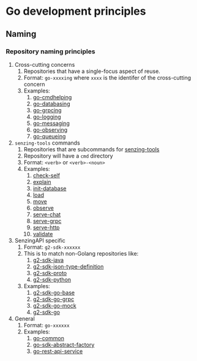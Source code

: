# Go development principles

## Naming

### Repository naming principles

1. Cross-cutting concerns
    1. Repositories that have a single-focus aspect of reuse.
    1. Format: `go-xxxxing` where `xxxx` is the identifer of the cross-cutting concern
    1. Examples:
        1. [go-cmdhelping](https://github.com/senzing-garage/go-cmdhelping)
        1. [go-databasing](https://github.com/senzing-garage/go-databasing)
        1. [go-grpcing](https://github.com/senzing-garage/go-grpcing)
        1. [go-logging](https://github.com/senzing-garage/go-logging)
        1. [go-messaging](https://github.com/senzing-garage/go-messaging)
        1. [go-observing](https://github.com/senzing-garage/go-observing)
        1. [go-queueing](https://github.com/senzing-garage/go-queueing)
1. `senzing-tools` commands
    1. Repositories that are subcommands for [senzing-tools](https://github.com/senzing-garage/senzing-tools)
    1. Repository will have a `cmd` directory
    1. Format: `<verb>` or `<verb>-<noun>`
    1. Examples:
        1. [check-self](https://github.com/senzing-garage/check-self)
        1. [explain](https://github.com/senzing-garage/explain)
        1. [init-database](https://github.com/senzing-garage/init-database)
        1. [load](https://github.com/senzing-garage/load)
        1. [move](https://github.com/senzing-garage/move)
        1. [observe](https://github.com/senzing-garage/observe)
        1. [serve-chat](https://github.com/senzing-garage/serve-chat)
        1. [serve-grpc](https://github.com/senzing-garage/serve-grpc)
        1. [serve-http](https://github.com/senzing-garage/serve-http)
        1. [validate](https://github.com/senzing-garage/validate)
1. SenzingAPI specific
    1. Format: `g2-sdk-xxxxxx`
    1. This is to match non-Golang repositories like:
        1. [g2-sdk-java](https://github.com/senzing-garage/g2-sdk-java)
        1. [g2-sdk-json-type-definition](https://github.com/senzing-garage/g2-sdk-json-type-definition)
        1. [g2-sdk-proto](https://github.com/senzing-garage/g2-sdk-proto)
        1. [g2-sdk-python](https://github.com/senzing-garage/g2-sdk-python)
    1. Examples:
        1. [g2-sdk-go-base](https://github.com/senzing-garage/g2-sdk-go-base)
        1. [g2-sdk-go-grpc](https://github.com/senzing-garage/g2-sdk-go-grpc)
        1. [g2-sdk-go-mock](https://github.com/senzing-garage/g2-sdk-go-mock)
        1. [g2-sdk-go](https://github.com/senzing-garage/g2-sdk-go)
1. General
    1. Format: `go-xxxxxx`
    1. Examples:
        1. [go-common](https://github.com/senzing-garage/go-common)
        1. [go-sdk-abstract-factory](https://github.com/senzing-garage/go-sdk-abstract-factory)
        1. [go-rest-api-service](https://github.com/senzing-garage/go-rest-api-service)
